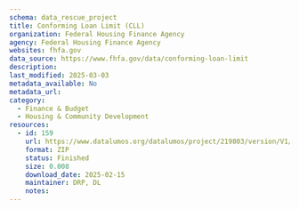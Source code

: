 ```yaml
---
schema: data_rescue_project 
title: Conforming Loan Limit (CLL)
organization: Federal Housing Finance Agency
agency: Federal Housing Finance Agency
websites: fhfa.gov
data_source: https://www.fhfa.gov/data/conforming-loan-limit
description: 
last_modified: 2025-03-03
metadata_available: No
metadata_url: 
category:
  - Finance & Budget 
  - Housing & Community Development 
resources:
  - id: 159
    url: https://www.datalumos.org/datalumos/project/219803/version/V1/view
    format: ZIP
    status: Finished
    size: 0.008
    download_date: 2025-02-15
    maintainer: DRP, DL
    notes: 
---
```

